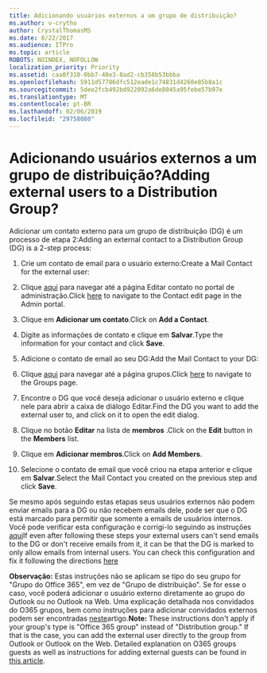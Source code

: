 ```yaml
---
title: Adicionando usuários externos a um grupo de distribuição?
ms.author: v-crytho
author: CrystalThomasMS
ms.date: 8/22/2017
ms.audience: ITPro
ms.topic: article
ROBOTS: NOINDEX, NOFOLLOW
localization_priority: Priority
ms.assetid: caa0f310-0bb7-48e3-8ad2-cb358b53bbba
ms.openlocfilehash: 5911d57786dfc512eade1c74831d4260e85b8a1c
ms.sourcegitcommit: 5dee2fcb492bd922092a6de8045a95febe57b97e
ms.translationtype: MT
ms.contentlocale: pt-BR
ms.lasthandoff: 02/06/2019
ms.locfileid: "29758080"
---
```

# <a name="adding-external-users-to-a-distribution-group"></a><span data-ttu-id="0f008-102">Adicionando usuários externos a um grupo de distribuição?</span><span class="sxs-lookup"><span data-stu-id="0f008-102">Adding external users to a Distribution Group?</span></span>

<span data-ttu-id="0f008-103">Adicionar um contato externo para um grupo de distribuição (DG) é um processo de etapa 2:</span><span class="sxs-lookup"><span data-stu-id="0f008-103">Adding an external contact to a Distribution Group (DG) is a 2-step process:</span></span>
  
1. <span data-ttu-id="0f008-104">Crie um contato de email para o usuário externo:</span><span class="sxs-lookup"><span data-stu-id="0f008-104">Create a Mail Contact for the external user:</span></span>
    
1. <span data-ttu-id="0f008-105">Clique [aqui](https://admin.microsoft.com/adminportal/home#/Contact) para navegar até a página Editar contato no portal de administração.</span><span class="sxs-lookup"><span data-stu-id="0f008-105">Click [here](https://admin.microsoft.com/adminportal/home#/Contact) to navigate to the Contact edit page in the Admin portal.</span></span> 
    
2. <span data-ttu-id="0f008-106">Clique em **Adicionar um contato**.</span><span class="sxs-lookup"><span data-stu-id="0f008-106">Click on **Add a Contact**.</span></span>
    
3. <span data-ttu-id="0f008-107">Digite as informações de contato e clique em **Salvar**.</span><span class="sxs-lookup"><span data-stu-id="0f008-107">Type the information for your contact and click **Save**.</span></span>
    
2. <span data-ttu-id="0f008-108">Adicione o contato de email ao seu DG:</span><span class="sxs-lookup"><span data-stu-id="0f008-108">Add the Mail Contact to your DG:</span></span>
    
1. <span data-ttu-id="0f008-109">Clique [aqui](https://admin.microsoft.com/adminportal/home#/groups) para navegar até a página grupos.</span><span class="sxs-lookup"><span data-stu-id="0f008-109">Click [here](https://admin.microsoft.com/adminportal/home#/groups) to navigate to the Groups page.</span></span> 
    
2. <span data-ttu-id="0f008-110">Encontre o DG que você deseja adicionar o usuário externo e clique nele para abrir a caixa de diálogo Editar.</span><span class="sxs-lookup"><span data-stu-id="0f008-110">Find the DG you want to add the external user to, and click on it to open the edit dialog.</span></span>
    
3. <span data-ttu-id="0f008-111">Clique no botão **Editar** na lista de **membros** .</span><span class="sxs-lookup"><span data-stu-id="0f008-111">Click on the **Edit** button in the **Members** list.</span></span> 
    
4. <span data-ttu-id="0f008-112">Clique em **Adicionar membros**.</span><span class="sxs-lookup"><span data-stu-id="0f008-112">Click on **Add Members**.</span></span>
    
5. <span data-ttu-id="0f008-113">Selecione o contato de email que você criou na etapa anterior e clique em **Salvar**.</span><span class="sxs-lookup"><span data-stu-id="0f008-113">Select the Mail Contact you created on the previous step and click **Save**.</span></span>
    
<span data-ttu-id="0f008-p101">Se mesmo após seguindo estas etapas seus usuários externos não podem enviar emails para a DG ou não recebem emails dele, pode ser que o DG está marcado para permitir que somente a emails de usuários internos. Você pode verificar esta configuração e corrigi-lo seguindo as instruções [aqui](https://support.office.com/article/Fix-email-delivery-issues-for-error-code-5-7-133-in-Office-365-991abc19-7756-438f-abcb-39f69b80f284.aspx)</span><span class="sxs-lookup"><span data-stu-id="0f008-p101">If even after following these steps your external users can't send emails to the DG or don't receive emails from it, it can be that the DG is marked to only allow emails from internal users. You can check this configuration and fix it following the directions [here](https://support.office.com/article/Fix-email-delivery-issues-for-error-code-5-7-133-in-Office-365-991abc19-7756-438f-abcb-39f69b80f284.aspx)</span></span>
  
 <span data-ttu-id="0f008-p102">**Observação:** Estas instruções não se aplicam se tipo do seu grupo for "Grupo do Office 365", em vez de "Grupo de distribuição". Se for esse o caso, você poderá adicionar o usuário externo diretamente ao grupo do Outlook ou no Outlook na Web. Uma explicação detalhada nos convidados do O365 grupos, bem como instruções para adicionar convidados externos podem ser encontradas [neste](https://support.office.com/article/Guest-access-in-Office-365-Groups-bfc7a840-868f-4fd6-a390-f347bf51aff6.aspx)artigo.</span><span class="sxs-lookup"><span data-stu-id="0f008-p102">**Note:** These instructions don't apply if your group's type is "Office 365 group" instead of "Distribution group." If that is the case, you can add the external user directly to the group from Outlook or Outlook on the Web. Detailed explanation on O365 groups guests as well as instructions for adding external guests can be found in [this article](https://support.office.com/article/Guest-access-in-Office-365-Groups-bfc7a840-868f-4fd6-a390-f347bf51aff6.aspx).</span></span>
  

